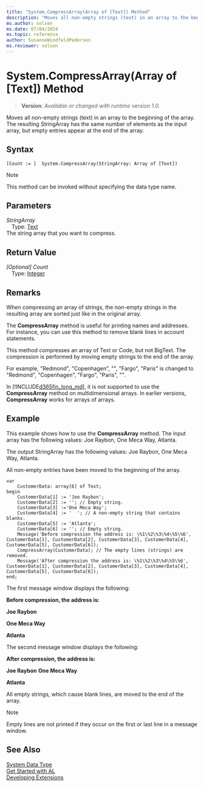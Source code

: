 ```yaml
---
title: "System.CompressArray(Array of [Text]) Method"
description: "Moves all non-empty strings (text) in an array to the beginning of the array."
ms.author: solsen
ms.date: 07/04/2024
ms.topic: reference
author: SusanneWindfeldPedersen
ms.reviewer: solsen
---
```

[//]: # (START>DO_NOT_EDIT)
[//]: # (IMPORTANT:Do not edit any of the content between here and the END>DO_NOT_EDIT.)
[//]: # (Any modifications should be made in the .xml files in the ModernDev repo.)
# System.CompressArray(Array of [Text]) Method
> **Version**: _Available or changed with runtime version 1.0._

Moves all non-empty strings (text) in an array to the beginning of the array. The resulting StringArray has the same number of elements as the input array, but empty entries appear at the end of the array.


## Syntax
```AL
[Count := ]  System.CompressArray(StringArray: Array of [Text])
```
> [!NOTE]
> This method can be invoked without specifying the data type name.
## Parameters
*StringArray*  
&emsp;Type: [Text](../text/text-data-type.md)  
The string array that you want to compress.  


## Return Value
*[Optional] Count*  
&emsp;Type: [Integer](../integer/integer-data-type.md)  



[//]: # (IMPORTANT: END>DO_NOT_EDIT)

## Remarks

When compressing an array of strings, the non-empty strings in the resulting array are sorted just like in the original array.  
  
The **CompressArray** method is useful for printing names and addresses. For instance, you can use this method to remove blank lines in account statements.  
  
This method compresses an array of Text or Code, but not BigText. The compression is performed by moving empty strings to the end of the array.  
  
For example, "Redmond", "Copenhagen", "", "Fargo", "Paris" is changed to "Redmond", "Copenhagen", "Fargo", "Paris", "".  
  
In [!INCLUDE[d365fin_long_md](../../includes/d365fin_long_md.md)], it is not supported to use the **CompressArray** method on multidimensional arrays. In earlier versions, **CompressArray** works for arrays of arrays.  
  
## Example

This example shows how to use the **CompressArray** method. The input array has the following values: Joe Raybon, One Meca Way, Atlanta.   

The output StringArray has the following values: Joe Raybon, One Meca Way, Atlanta.  
  
All non-empty entries have been moved to the beginning of the array.  
 
```al
var
    CustomerData: array[6] of Text;
begin
    CustomerData[1] := 'Joe Raybon';  
    CustomerData[2] := ''; // Empty string.  
    CustomerData[3] :='One Meca Way';  
    CustomerData[4] := '  '; // A non-empty string that contains blanks.  
    CustomerData[5] := 'Atlanta';  
    CustomerData[6] := ''; // Empty string.  
    Message('Before compression the address is: \%1\%2\%3\%4\%5\%6', CustomerData[1], CustomerData[2], CustomerData[3], CustomerData[4], CustomerData[5], CustomerData[6]);  
    CompressArray(CustomerData); // The empty lines (strings) are removed.  
    Message('After compression the address is: \%1\%2\%3\%4\%5\%6', CustomerData[1], CustomerData[2], CustomerData[3], CustomerData[4], CustomerData[5], CustomerData[6]);  
end;
```  
  
 The first message window displays the following:  
  
 **Before compression, the address is:**  
  
 **Joe Raybon**  
  
 **One Meca Way**  
  
 **Atlanta**  
  
 The second message window displays the following:  
  
 **After compression, the address is:**  
  
 **Joe Raybon**
 **One Meca Way**  
  
 **Atlanta**  
  
 All empty strings, which cause blank lines, are moved to the end of the array.  
  
> [!NOTE]  
> Empty lines are not printed if they occur on the first or last line in a message window.  

## See Also

[System Data Type](system-data-type.md)  
[Get Started with AL](../../devenv-get-started.md)  
[Developing Extensions](../../devenv-dev-overview.md)